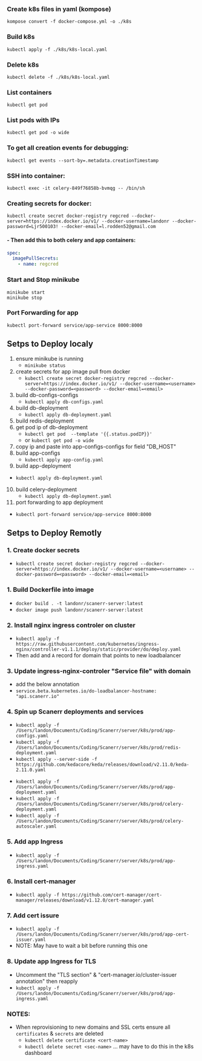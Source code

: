 ### Create k8s files in yaml (kompose)
```shell
kompose convert -f docker-compose.yml -o ./k8s
```

### Build k8s 
```shell
kubectl apply -f ./k8s/k8s-local.yaml
```

### Delete k8s 
```shell
kubectl delete -f ./k8s/k8s-local.yaml
```

### List containers 
```shell
kubectl get pod
```

### List pods with IPs
```shell
kubectl get pod -o wide
```

### To get all creation events for debugging:
```shell
kubectl get events --sort-by=.metadata.creationTimestamp
```

### SSH into container:
```shell
kubectl exec -it celery-849f76858b-bvmqg -- /bin/sh
```

### Creating secrets for docker:
```shell
kubectl create secret docker-registry regcred --docker-server=https://index.docker.io/v1/ --docker-username=landonr --docker-password=Ljr500103! --docker-email=l.rodden52@gmail.com
```

#### - Then add this to both celery and app containers:
```yaml
spec:
  imagePullSecrets:
    - name: regcred
```

### Start and Stop minikube
```shell
minikube start
minikube stop
```

### Port Forwarding for app
```shell
kubectl port-forward service/app-service 8000:8000
```



## Setps to Deploy localy
1. ensure minikube is running
   - ``` minikube status ``` 
2. create secrets for app image pull from docker
   - ``` kubectl create secret docker-registry regcred --docker-server=https://index.docker.io/v1/ --docker-username=<username> --docker-password=<password> --docker-email=<email> ```
3. build db-configs-configs 
   - ``` kubectl apply db-configs.yaml ``` 
4. build db-deployment
   - ``` kubectl apply db-deployment.yaml ``` 
5. build redis-deployment
6. get pod ip of db-deployment
   - ``` kubectl get pod  --template '{{.status.podIP}}' ```
   - or ``` kubectl get pod -o wide ```
7. copy ip and paste into app-configs-configs for field "DB_HOST"
8. build app-configs
   - ``` kubectl apply app-config.yaml ``` 
9.  build app-deployment
   - ``` kubectl apply db-deployment.yaml ``` 
10. build celery-deployment
    - ``` kubectl apply db-deployment.yaml ``` 
11. port forwarding to app deployment
   -  ``` kubectl port-forward service/app-service 8000:8000 ```

      

## Setps to Deploy Remotly


### 1. Create docker secrets  
- `kubectl create secret docker-registry regcred --docker-server=https://index.docker.io/v1/ --docker-username=<username> --docker-password=<password> --docker-email=<email>` 


### 1. Build Dockerfile into image
- `docker build . -t landonr/scanerr-server:latest`
- `docker image push landonr/scanerr-server:latest`


### 2. Install nginx ingress controler on cluster
- `kubectl apply -f https://raw.githubusercontent.com/kubernetes/ingress-nginx/controller-v1.1.1/deploy/static/provider/do/deploy.yaml`
- Then add and `A` record for domain that points to new loadbalancer


### 3. Update ingress-nginx-controler "Service file" with domain
- add the below annotation 
- `service.beta.kubernetes.io/do-loadbalancer-hostname: "api.scanerr.io"`


### 4. Spin up Scanerr deployments and services
- `kubectl apply -f /Users/landon/Documents/Coding/Scanerr/server/k8s/prod/app-configs.yaml`
- `kubectl apply -f /Users/landon/Documents/Coding/Scanerr/server/k8s/prod/redis-deployment.yaml`
- `kubectl apply --server-side -f https://github.com/kedacore/keda/releases/download/v2.11.0/keda-2.11.0.yaml`
<!-- - `kubectl apply -f /Users/landon/Documents/Coding/Scanerr/server/k8s/prod/app-pvc.yaml` -->
- `kubectl apply -f /Users/landon/Documents/Coding/Scanerr/server/k8s/prod/app-deployment.yaml`
- `kubectl apply -f /Users/landon/Documents/Coding/Scanerr/server/k8s/prod/celery-deployment.yaml`
- `kubectl apply -f /Users/landon/Documents/Coding/Scanerr/server/k8s/prod/celery-autoscaler.yaml`


### 5. Add app Ingress
- `kubectl apply -f /Users/landon/Documents/Coding/Scanerr/server/k8s/prod/app-ingress.yaml`


### 6. Install cert-manager
- `kubectl apply -f https://github.com/cert-manager/cert-manager/releases/download/v1.12.0/cert-manager.yaml`


### 7. Add cert issure
- `kubectl apply -f /Users/landon/Documents/Coding/Scanerr/server/k8s/prod/app-cert-issuer.yaml`
- NOTE: May have to wait a bit before running this one
  

### 8. Update app Ingress for TLS 
- Uncomment the "TLS section" & "cert-manager.io/cluster-issuer annotation" then reapply 
- `kubectl apply -f /Users/landon/Documents/Coding/Scanerr/server/k8s/prod/app-ingress.yaml`


### NOTES:
 - When reprovisioning to new domains and SSL certs ensure all `certificates` & `secrets` are deleted
   - `kubectl delete certificate <cert-name>`
   - `kubectl delete secret <sec-name>` ... may have to do this in the k8s dashboard

